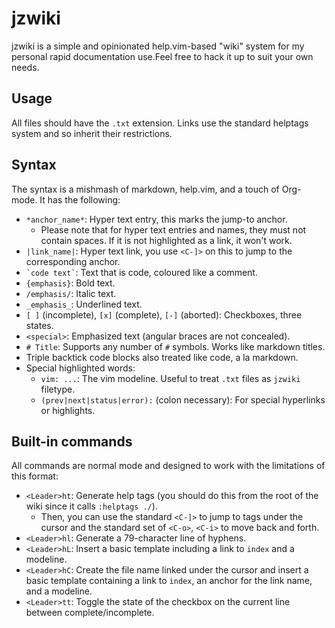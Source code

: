 # jzwiki

jzwiki is a simple and opinionated help.vim-based "wiki" system for my personal rapid documentation use.Feel free to hack it up to suit your own needs.

## Usage

All files should have the `.txt` extension. Links use the standard helptags system and so inherit their restrictions.

## Syntax

The syntax is a mishmash of markdown, help.vim, and a touch of Org-mode. It has the following:

- `*anchor_name*`: Hyper text entry, this marks the jump-to anchor.
    - Please note that for hyper text entries and names, they must not contain spaces. If it is not highlighted as a link, it won't work.
- `|link_name|`: Hyper text link, you use `<C-]>` on this to jump to the corresponding anchor.
- `` `code text` ``: Text that is code, coloured like a comment.
- `{emphasis}`: Bold text.
- `/emphasis/`: Italic text.
- `_emphasis_`: Underlined text.
- `[ ]` (incomplete), `[x]` (complete), `[-]` (aborted): Checkboxes, three states.
- `<special>`: Emphasized text (angular braces are not concealed).
- `# Title`: Supports any number of `#` symbols. Works like markdown titles.
- Triple backtick code blocks also treated like code, a la markdown.
- Special highlighted words:
    - `vim: ...`: The vim modeline. Useful to treat `.txt` files as `jzwiki` filetype.
    - `(prev|next|status|error):` (colon necessary): For special hyperlinks or highlights.

## Built-in commands

All commands are normal mode and designed to work with the limitations of this format:

- `<Leader>ht`: Generate help tags (you should do this from the root of the wiki since it calls `:helptags ./`).
    - Then, you can use the standard `<C-]>` to jump to tags under the cursor and the standard set of `<C-o>`, `<C-i>` to move back and forth.
- `<Leader>hl`: Generate a 79-character line of hyphens.
- `<Leader>hL`: Insert a basic template including a link to `index` and a modeline.
- `<Leader>hC`: Create the file name linked under the cursor and insert a basic template containing a link to `index`, an anchor for the link name, and a modeline.
- `<Leader>tt`: Toggle the state of the checkbox on the current line between complete/incomplete.
